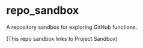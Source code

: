 # repo_sandbox

A repository sandbox for exploring GitHub functions. 

(This repo sandbox links to Project Sandbox)
